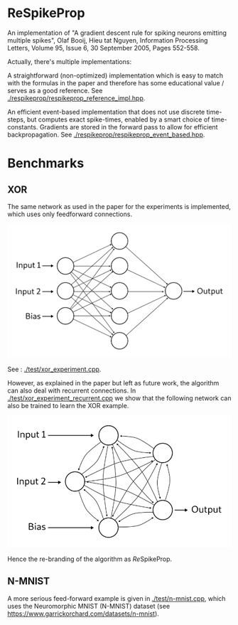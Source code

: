# ReSpikeProp

An implementation of "A gradient descent rule for spiking neurons emitting multiple spikes", Olaf Booij, Hieu tat Nguyen, Information Processing Letters, Volume 95, Issue 6, 30 September 2005, Pages 552-558.

Actually, there's multiple implementations:

A straightforward (non-optimized) implementation which is
easy to match with the formulas in the paper and therefore has some educational
value / serves as a good reference. See
[./respikeprop/respikeprop_reference_impl.hpp](./respikeprop/respikeprop_reference_impl.hpp).

An efficient event-based implementation that does not use discrete time-steps,
but computes exact spike-times, enabled by a smart choice of time-constants.
Gradients are stored in the forward pass to allow for efficient backpropagation. See
[./respikeprop/respikeprop_event_based.hpp](./respikeprop/respikeprop_event_based.hpp).


# Benchmarks

## XOR
The same network as used in the paper for the experiments is implemented, which
uses only feedforward connections.

<img src="./doc/xor_example_feedforward.svg">

See : [./test/xor_experiment.cpp](./test/xor_experiment.cpp).

However, as explained in the paper but left as future work,
the algorithm can also deal with recurrent connections. In
[./test/xor_experiment_recurrent.cpp](./test/xor_experiment_recurrent.cpp) we
show that the following network can also be trained to learn the XOR example.

<img src="./doc/xor_example_recurrent.svg">

Hence the re-branding of the algorithm as *Re*SpikeProp.

## N-MNIST

A more serious feed-forward example is given in
[./test/n-mnist.cpp](./test/n-mnist.cpp), which uses the Neuromorphic MNIST (N-MNIST) dataset (see
https://www.garrickorchard.com/datasets/n-mnist).
